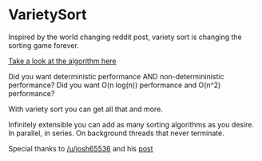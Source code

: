 # VarietySort

Inspired by the world changing reddit post, variety sort is changing the sorting game forever.

[Take a look at the algorithm here](https://i.redd.it/xmh10hvt4lr01.png) 

Did you want deterministic performance AND non-determininistic performance?
Did you want O(n log(n)) performance and O(n^2) performance?

With variety sort you can get all that and more.

Infinitely extensible you can add as many sorting algorithms as you desire. In parallel, in series.
On background threads that never terminate. 

Special thanks to [/u/josh65536](https://www.reddit.com/user/josh65536) and his [post](https://www.reddit.com/r/ProgrammerHumor/comments/8bvs8v/variety_sort_when_you_dont_know_which_sorting/)
